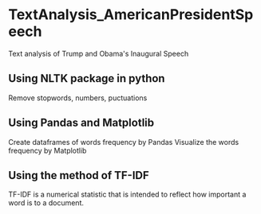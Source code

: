 # TextAnalysis_AmericanPresidentSpeech
Text analysis of Trump and Obama's Inaugural Speech
## Using NLTK package in python
Remove stopwords, numbers, puctuations
## Using Pandas and Matplotlib
Create dataframes of words frequency by Pandas
Visualize the words frequency by Matplotlib
## Using the method of TF-IDF
TF-IDF is a numerical statistic that is intended to reflect how important a word is to a document.
